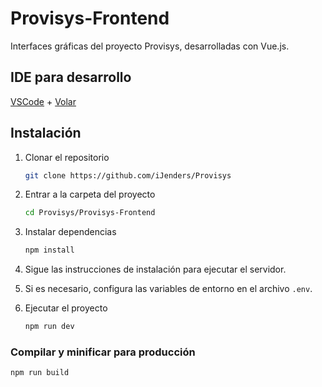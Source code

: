 # Provisys-Frontend

Interfaces gráficas del proyecto Provisys, desarrolladas con Vue.js.

## IDE para desarrollo

[VSCode](https://code.visualstudio.com/) + [Volar](https://marketplace.visualstudio.com/items?itemName=Vue.volar)

## Instalación

1. Clonar el repositorio

    ```sh
    git clone https://github.com/iJenders/Provisys
    ```

2. Entrar a la carpeta del proyecto
    ```sh
    cd Provisys/Provisys-Frontend
    ```

3. Instalar dependencias
    ```sh
    npm install
    ```

4. Sigue las instrucciones de instalación para ejecutar el servidor.

6. Si es necesario, configura las variables de entorno en el archivo `.env`.

5. Ejecutar el proyecto
    ```sh
    npm run dev
    ```

### Compilar y minificar para producción

```sh
npm run build
```
